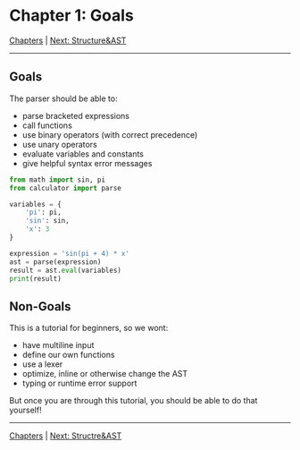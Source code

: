 # Chapter 1: Goals

[Chapters](../README.md#Chapters) | [Next: Structure&AST](structure.md)

---


## Goals
The parser should be able to:
- parse bracketed expressions
- call functions
- use binary operators (with correct precedence)
- use unary operators
- evaluate variables and constants
- give helpful syntax error messages
```py
from math import sin, pi
from calculator import parse

variables = {
    'pi': pi,
    'sin': sin,
    'x': 3
}

expression = 'sin(pi + 4) * x'
ast = parse(expression)
result = ast.eval(variables)
print(result)
```
## Non-Goals
This is a tutorial for beginners, so we wont:
- have multiline input
- define our own functions
- use a lexer
- optimize, inline or otherwise change the AST
- typing or runtime error support

But once you are through this tutorial, you should be able to do that yourself!

---

[Chapters](../README.md#Chapters) | [Next: Structre&AST](structure.md)